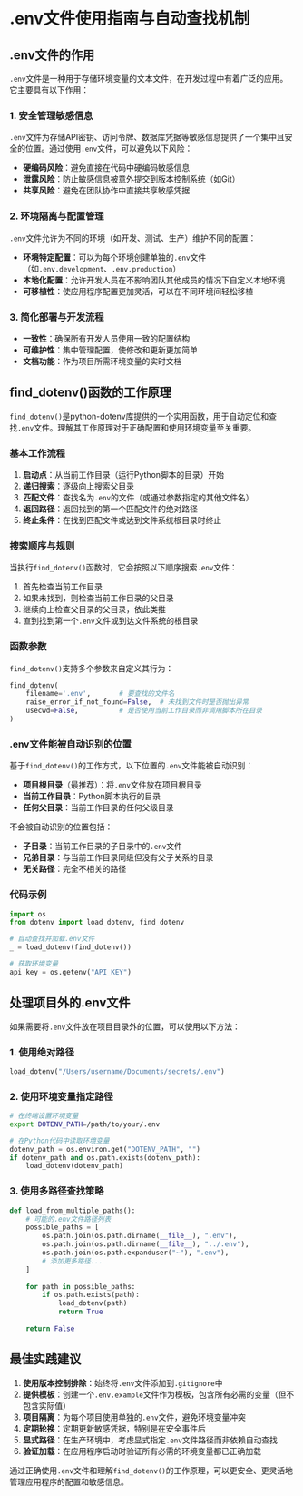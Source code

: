 # .env文件使用指南与自动查找机制

## .env文件的作用

`.env`文件是一种用于存储环境变量的文本文件，在开发过程中有着广泛的应用。它主要具有以下作用：

### 1. 安全管理敏感信息

`.env`文件为存储API密钥、访问令牌、数据库凭据等敏感信息提供了一个集中且安全的位置。通过使用`.env`文件，可以避免以下风险：

- **硬编码风险**：避免直接在代码中硬编码敏感信息
- **泄露风险**：防止敏感信息被意外提交到版本控制系统（如Git）
- **共享风险**：避免在团队协作中直接共享敏感凭据

### 2. 环境隔离与配置管理

`.env`文件允许为不同的环境（如开发、测试、生产）维护不同的配置：

- **环境特定配置**：可以为每个环境创建单独的`.env`文件（如`.env.development`、`.env.production`）
- **本地化配置**：允许开发人员在不影响团队其他成员的情况下自定义本地环境
- **可移植性**：使应用程序配置更加灵活，可以在不同环境间轻松移植

### 3. 简化部署与开发流程

- **一致性**：确保所有开发人员使用一致的配置结构
- **可维护性**：集中管理配置，使修改和更新更加简单
- **文档功能**：作为项目所需环境变量的实时文档

## find_dotenv()函数的工作原理

`find_dotenv()`是python-dotenv库提供的一个实用函数，用于自动定位和查找`.env`文件。理解其工作原理对于正确配置和使用环境变量至关重要。

### 基本工作流程

1. **启动点**：从当前工作目录（运行Python脚本的目录）开始
2. **递归搜索**：逐级向上搜索父目录
3. **匹配文件**：查找名为`.env`的文件（或通过参数指定的其他文件名）
4. **返回路径**：返回找到的第一个匹配文件的绝对路径
5. **终止条件**：在找到匹配文件或达到文件系统根目录时终止

### 搜索顺序与规则

当执行`find_dotenv()`函数时，它会按照以下顺序搜索`.env`文件：

1. 首先检查当前工作目录
2. 如果未找到，则检查当前工作目录的父目录
3. 继续向上检查父目录的父目录，依此类推
4. 直到找到第一个`.env`文件或到达文件系统的根目录

### 函数参数

`find_dotenv()`支持多个参数来自定义其行为：

```python
find_dotenv(
    filename='.env',       # 要查找的文件名
    raise_error_if_not_found=False,  # 未找到文件时是否抛出异常
    usecwd=False,          # 是否使用当前工作目录而非调用脚本所在目录
)
```

### .env文件能被自动识别的位置

基于`find_dotenv()`的工作方式，以下位置的`.env`文件能被自动识别：

- **项目根目录**（最推荐）：将`.env`文件放在项目根目录
- **当前工作目录**：Python脚本执行的目录
- **任何父目录**：当前工作目录的任何父级目录

不会被自动识别的位置包括：

- **子目录**：当前工作目录的子目录中的`.env`文件
- **兄弟目录**：与当前工作目录同级但没有父子关系的目录
- **无关路径**：完全不相关的路径

### 代码示例

```python
import os
from dotenv import load_dotenv, find_dotenv

# 自动查找并加载.env文件
_ = load_dotenv(find_dotenv())

# 获取环境变量
api_key = os.getenv("API_KEY")
```

## 处理项目外的.env文件

如果需要将`.env`文件放在项目目录外的位置，可以使用以下方法：

### 1. 使用绝对路径

```python
load_dotenv("/Users/username/Documents/secrets/.env")
```

### 2. 使用环境变量指定路径

```bash
# 在终端设置环境变量
export DOTENV_PATH=/path/to/your/.env
```

```python
# 在Python代码中读取环境变量
dotenv_path = os.environ.get("DOTENV_PATH", "")
if dotenv_path and os.path.exists(dotenv_path):
    load_dotenv(dotenv_path)
```

### 3. 使用多路径查找策略

```python
def load_from_multiple_paths():
    # 可能的.env文件路径列表
    possible_paths = [
        os.path.join(os.path.dirname(__file__), ".env"),
        os.path.join(os.path.dirname(__file__), "../.env"),
        os.path.join(os.path.expanduser("~"), ".env"),
        # 添加更多路径...
    ]
    
    for path in possible_paths:
        if os.path.exists(path):
            load_dotenv(path)
            return True
    
    return False
```

## 最佳实践建议

1. **使用版本控制排除**：始终将`.env`文件添加到`.gitignore`中
2. **提供模板**：创建一个`.env.example`文件作为模板，包含所有必需的变量（但不包含实际值）
3. **项目隔离**：为每个项目使用单独的`.env`文件，避免环境变量冲突
4. **定期轮换**：定期更新敏感凭据，特别是在安全事件后
5. **显式路径**：在生产环境中，考虑显式指定`.env`文件路径而非依赖自动查找
6. **验证加载**：在应用程序启动时验证所有必需的环境变量都已正确加载

通过正确使用`.env`文件和理解`find_dotenv()`的工作原理，可以更安全、更灵活地管理应用程序的配置和敏感信息。 